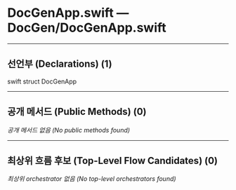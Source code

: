 # DocGenApp.swift — DocGen/DocGenApp.swift

---

## 선언부 (Declarations) (1)

swift
struct DocGenApp


---

## 공개 메서드 (Public Methods) (0)

_공개 메서드 없음 (No public methods found)_

---

## 최상위 흐름 후보 (Top-Level Flow Candidates) (0)

_최상위 orchestrator 없음 (No top-level orchestrators found)_

